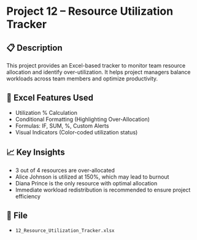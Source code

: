 # Project 12 – Resource Utilization Tracker

## 📋 Description
This project provides an Excel-based tracker to monitor team resource allocation and identify over-utilization. It helps project managers balance workloads across team members and optimize productivity.

## 🧠 Excel Features Used
- Utilization % Calculation
- Conditional Formatting (Highlighting Over-Allocation)
- Formulas: IF, SUM, %, Custom Alerts
- Visual Indicators (Color-coded utilization status)

## 📈 Key Insights
- 3 out of 4 resources are over-allocated
- Alice Johnson is utilized at 150%, which may lead to burnout
- Diana Prince is the only resource with optimal allocation
- Immediate workload redistribution is recommended to ensure project efficiency

## 📁 File
- `12_Resource_Utilization_Tracker.xlsx`
